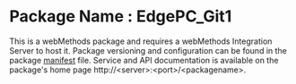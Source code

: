 # Package Name : EdgePC_Git1
This is a webMethods package and requires a webMethods Integration Server to host it. Package versioning and configuration can be found in the package [manifest](./EdgePC_Git1/manifest.v3) file. Service and API documentation is available on the package's home page http://&lt;server&gt;:&lt;port&gt;/&lt;packagename>.